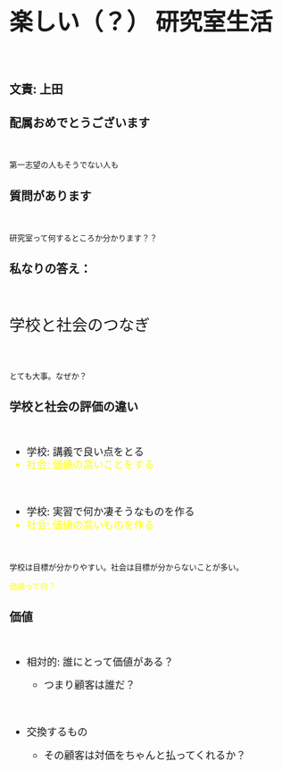 <h1 style="font-size:300%">楽しい（？）
研究室生活</h1>
　
<h2>文責: 上田</h2>

<!--nextpage-->

<h2>配属おめでとうございます</h2>
　
<p>第一志望の人もそうでない人も</p>

<!--nextpage-->

<h2>質問があります</h2>
　
<p>研究室って何するところか分かります？？</p>


<!--nextpage-->

<h2>私なりの答え：</h2>
　
<p style="font-size:200%">学校と社会のつなぎ</p>
　
<p>とても大事。なぜか？</p>


<!--nextpage-->

<h2>学校と社会の評価の違い</h2>
　
<ul style="font-size:130%;line-height:130%">
	<li>学校: 講義で良い点をとる</li>
	<li style="color:yellow">社会: 価値の高いことをする</li>
 <p>&nbsp;</p>
	<li>学校: 実習で何か凄そうなものを作る</li>
	<li style="color:yellow">社会: 価値の高いものを作る</li>
</ul>
　
<p>学校は目標が分かりやすい。社会は目標が分からないことが多い。</p>
<p style="color:yellow">価値って何？</p>


<!--nextpage-->

<h2>価値</h2>
　
<ul style="font-size:130%;line-height:130%">
	<li>相対的: 誰にとって価値がある？</li>
	<ul>
		<li>つまり顧客は誰だ？</li>
	</ul>
 <p>&nbsp;</p>
	<li>交換するもの</li>
	<ul>
		<li>その顧客は対価をちゃんと払ってくれるか？</li>
	</ul>
</ul>


